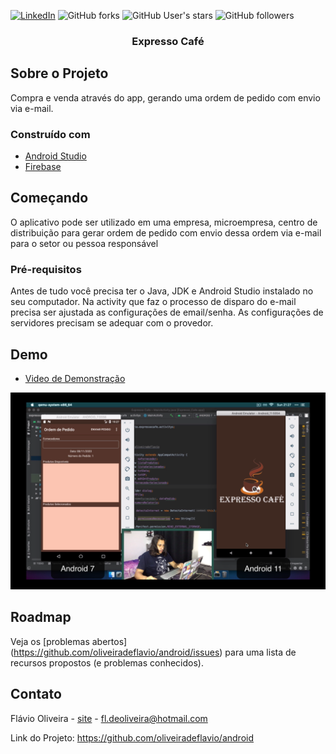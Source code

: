 
[![LinkedIn][linkedin-shield]][linkedin-url]
![GitHub forks](https://img.shields.io/github/forks/oliveiradeflavio/android?style=for-the-badge)
![GitHub User's stars](https://img.shields.io/github/stars/oliveiradeflavio?style=for-the-badge)
![GitHub followers](https://img.shields.io/github/followers/oliveiradeflavio?style=for-the-badge)


<h3 align="center">Expresso Café</h3>


<!-- ABOUT THE PROJECT -->
## Sobre o Projeto

Compra e venda através do app, gerando uma ordem de pedido com envio via e-mail.

### Construído com

* [Android Studio](https://developer.android.com/)
* [Firebase](https://firebase.google.com/)


<!-- GETTING STARTED -->
## Começando

O aplicativo pode ser utilizado em uma empresa, microempresa, centro de distribuição para gerar ordem de pedido com envio dessa ordem via e-mail para o setor ou pessoa responsável

### Pré-requisitos

Antes de tudo você precisa ter o Java, JDK e Android Studio instalado no seu computador. Na activity que faz o processo de disparo do e-mail precisa ser ajustada as configurações de email/senha. As configurações de servidores precisam se adequar com o provedor.


<!-- USAGE EXAMPLES -->
## Demo

 * [Video de Demonstração](https://youtu.be/03Nt4g73hIk?list=PLuxgdpl4bEJtU93L5068DzKe5hPYmoORh)
 
 ![Demo](https://github.com/oliveiradeflavio/android/blob/master/expressocafe/videos-imagens/img.png)

<!-- ROADMAP -->
## Roadmap

Veja os [problemas abertos] (https://github.com/oliveiradeflavio/android/issues) para uma lista de recursos propostos (e problemas conhecidos).


<!-- CONTACT -->
## Contato

Flávio Oliveira - [site](http://www.flaviodeoliveira.com.br) - fl.deoliveira@hotmail.com

Link do Projeto: [https://github.com/oliveiradeflavio/android ](https://github.com/oliveiradeflavio/android)



<!-- MARKDOWN LINKS & IMAGES -->
<!-- https://www.markdownguide.org/basic-syntax/#reference-style-links -->
[linkedin-shield]: https://img.shields.io/badge/-LinkedIn-black.svg?style=for-the-badge&logo=linkedin&colorB=555
[linkedin-url]: https://www.linkedin.com/in/fladoliveira/
